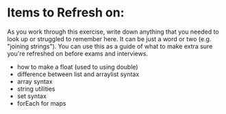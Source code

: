 # Items to Refresh on:

As you work through this exercise, write down anything that you needed to look up or struggled to remember here. It can be just a word or two (e.g. "joining strings"). You can use this as a guide of what to make extra sure you're refreshed on before exams and interviews.

- how to make a float (used to using double)
- difference between list and arraylist syntax
- array syntax
- string utilities
- set syntax
- forEach for maps